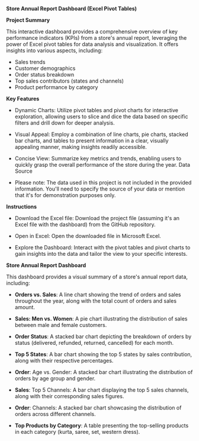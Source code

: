                                              

**Store Annual Report Dashboard (Excel Pivot Tables)**



**Project Summary**


This interactive dashboard provides a comprehensive overview of key performance indicators (KPIs) from a store's annual report, leveraging the power of Excel pivot tables for data analysis and visualization. It offers insights into various aspects, including:


* Sales trends
* Customer demographics
* Order status breakdown
* Top sales contributors (states and channels)
* Product performance by category


**Key Features**

* Dynamic Charts: Utilize pivot tables and pivot charts for interactive exploration, allowing users to slice and dice the data based on specific filters and drill down for deeper analysis.

* Visual Appeal: Employ a combination of line charts, pie charts, stacked bar charts, and tables to present information in a clear, visually appealing manner, making insights readily accessible.
  
* Concise View: Summarize key metrics and trends, enabling users to quickly grasp the overall performance of the store during the year.
Data Source

* Please note: The data used in this project is not included in the provided information. You'll need to specify the source of your data or mention that it's for demonstration purposes only.


**Instructions**

* Download the Excel file: Download the project file (assuming it's an Excel file with the dashboard) from the GitHub repository.

* Open in Excel: Open the downloaded file in Microsoft Excel.
  
* Explore the Dashboard: Interact with the pivot tables and pivot charts to gain insights into the data and tailor the view to your specific interests.


**Store Annual Report Dashboard**

This dashboard provides a visual summary of a store's annual report data, including:

* **Orders vs. Sales**: A line chart showing the trend of orders and sales throughout the year, along with the total count of orders and sales amount.

* **Sales: Men vs. Women**: A pie chart illustrating the distribution of sales between male and female customers.

* **Order Status**: A stacked bar chart depicting the breakdown of orders by status (delivered, refunded, returned, cancelled) for each month.

* **Top 5 States**: A bar chart showing the top 5 states by sales contribution, along with their respective percentages.

* **Order**: Age vs. Gender: A stacked bar chart illustrating the distribution of orders by age group and gender.

* **Sales**: Top 5 Channels: A bar chart displaying the top 5 sales channels, along with their corresponding sales figures.

* **Order**: Channels: A stacked bar chart showcasing the distribution of orders across different channels.

* **Top Products by Category**: A table presenting the top-selling products in each category (kurta, saree, set, western dress).
